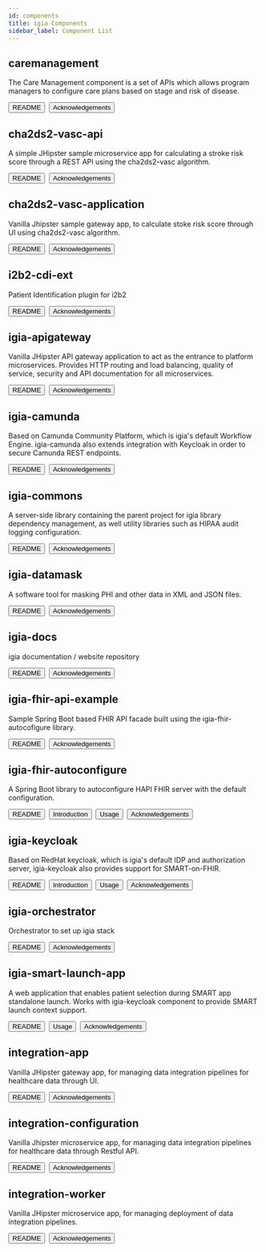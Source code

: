 ```yaml
---
id: components
title: igia Components
sidebar_label: Component List
---
```



## caremanagement

The Care Management component is a set of APIs which allows program managers to configure care plans based on stage and risk of disease. 

<button onclick="window.location.href='/docs/caremanagement~README'">README</button>&nbsp;
<button onclick="window.location.href='/docs/caremanagement~ACKNOWLEDGEMENTS'">Acknowledgements</button>&nbsp;


## cha2ds2-vasc-api

A simple JHipster sample microservice app for calculating a stroke risk score through a REST API using the cha2ds2-vasc algorithm. 

<button onclick="window.location.href='/docs/cha2ds2-vasc-api~README'">README</button>&nbsp;
<button onclick="window.location.href='/docs/cha2ds2-vasc-api~ACKNOWLEDGEMENTS'">Acknowledgements</button>&nbsp;


## cha2ds2-vasc-application

Vanilla Jhipster sample gateway app, to calculate stoke risk score through UI using cha2ds2-vasc algorithm.

<button onclick="window.location.href='/docs/cha2ds2-vasc-application~README'">README</button>&nbsp;
<button onclick="window.location.href='/docs/cha2ds2-vasc-application~ACKNOWLEDGEMENTS'">Acknowledgements</button>&nbsp;


## i2b2-cdi-ext

Patient Identification plugin for i2b2

<button onclick="window.location.href='/docs/i2b2-cdi-ext~README'">README</button>&nbsp;
<button onclick="window.location.href='/docs/i2b2-cdi-ext~ACKNOWLEDGEMENTS'">Acknowledgements</button>&nbsp;


## igia-apigateway

Vanilla JHipster API gateway application to act as the entrance to platform microservices. Provides HTTP routing and load balancing, quality of service, security and API documentation for all microservices.

<button onclick="window.location.href='/docs/igia-apigateway~README'">README</button>&nbsp;
<button onclick="window.location.href='/docs/igia-apigateway~ACKNOWLEDGEMENTS'">Acknowledgements</button>&nbsp;


## igia-camunda

Based on Camunda Community Platform, which is igia's default Workflow Engine. igia-camunda also extends integration with Keycloak in order to secure Camunda REST endpoints.

<button onclick="window.location.href='/docs/igia-camunda~README'">README</button>&nbsp;
<button onclick="window.location.href='/docs/igia-camunda~ACKNOWLEDGEMENTS'">Acknowledgements</button>&nbsp;


## igia-commons

A server-side library containing the parent project for igia library dependency management, as well utility libraries such as HIPAA audit logging configuration.

<button onclick="window.location.href='/docs/igia-commons~README'">README</button>&nbsp;
<button onclick="window.location.href='/docs/igia-commons~ACKNOWLEDGEMENTS'">Acknowledgements</button>&nbsp;


## igia-datamask

A software tool for masking PHI and other data in XML and JSON files.

<button onclick="window.location.href='/docs/igia-datamask~README'">README</button>&nbsp;
<button onclick="window.location.href='/docs/igia-datamask~ACKNOWLEDGEMENTS'">Acknowledgements</button>&nbsp;


## igia-docs

igia documentation / website repository

<button onclick="window.location.href='/docs/igia-docs~README'">README</button>&nbsp;
<button onclick="window.location.href='/docs/igia-docs~ACKNOWLEDGEMENTS'">Acknowledgements</button>&nbsp;


## igia-fhir-api-example

Sample Spring Boot based FHIR API facade built using the igia-fhir-autocofigure library.

<button onclick="window.location.href='/docs/igia-fhir-api-example~README'">README</button>&nbsp;
<button onclick="window.location.href='/docs/igia-fhir-api-example~ACKNOWLEDGEMENTS'">Acknowledgements</button>&nbsp;


## igia-fhir-autoconfigure

A Spring Boot library to autoconfigure HAPI FHIR server with the default configuration.

<button onclick="window.location.href='/docs/igia-fhir-autoconfigure~README'">README</button>&nbsp;
<button onclick="window.location.href='/docs/igia-fhir-autoconfigure~introduction'">Introduction</button>&nbsp;
<button onclick="window.location.href='/docs/igia-fhir-autoconfigure~usage'">Usage</button>&nbsp;
<button onclick="window.location.href='/docs/igia-fhir-autoconfigure~ACKNOWLEDGEMENTS'">Acknowledgements</button>&nbsp;


## igia-keycloak

Based on RedHat keycloak, which is igia's default IDP and authorization server, igia-keycloak also provides support for SMART-on-FHIR.

<button onclick="window.location.href='/docs/igia-keycloak~README'">README</button>&nbsp;
<button onclick="window.location.href='/docs/igia-keycloak~introduction'">Introduction</button>&nbsp;
<button onclick="window.location.href='/docs/igia-keycloak~usage'">Usage</button>&nbsp;
<button onclick="window.location.href='/docs/igia-keycloak~ACKNOWLEDGEMENTS'">Acknowledgements</button>&nbsp;


## igia-orchestrator

Orchestrator to set up igia stack

<button onclick="window.location.href='/docs/igia-orchestrator~README'">README</button>&nbsp;
<button onclick="window.location.href='/docs/igia-orchestrator~ACKNOWLEDGEMENTS'">Acknowledgements</button>&nbsp;


## igia-smart-launch-app

A web application that enables patient selection during SMART app standalone launch. Works with igia-keycloak component to provide SMART launch context support.

<button onclick="window.location.href='/docs/igia-smart-launch-app~README'">README</button>&nbsp;
<button onclick="window.location.href='/docs/igia-smart-launch-app~usage'">Usage</button>&nbsp;
<button onclick="window.location.href='/docs/igia-smart-launch-app~ACKNOWLEDGEMENTS'">Acknowledgements</button>&nbsp;


## integration-app

Vanilla JHipster gateway app, for managing data integration pipelines for healthcare data through UI.

<button onclick="window.location.href='/docs/integration-app~README'">README</button>&nbsp;
<button onclick="window.location.href='/docs/integration-app~ACKNOWLEDGEMENTS'">Acknowledgements</button>&nbsp;


## integration-configuration

Vanilla Jhipster microservice app, for managing data integration pipelines for healthcare data through Restful API.

<button onclick="window.location.href='/docs/integration-configuration~README'">README</button>&nbsp;
<button onclick="window.location.href='/docs/integration-configuration~ACKNOWLEDGEMENTS'">Acknowledgements</button>&nbsp;


## integration-worker

Vanilla JHipster microservice app, for managing deployment of data integration pipelines.

<button onclick="window.location.href='/docs/integration-worker~README'">README</button>&nbsp;
<button onclick="window.location.href='/docs/integration-worker~ACKNOWLEDGEMENTS'">Acknowledgements</button>&nbsp;

